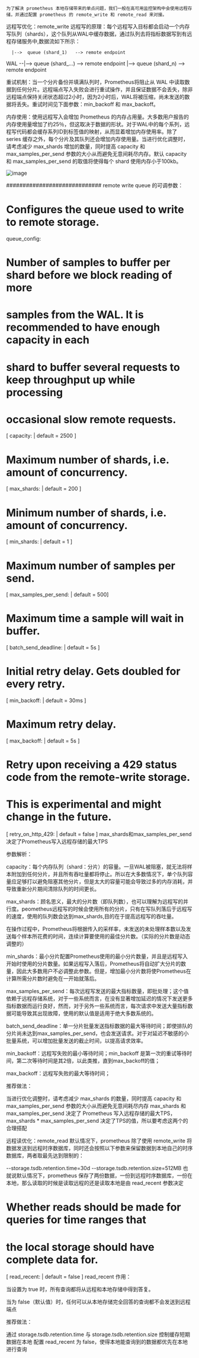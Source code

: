     为了解决 prometheus 本地存储带来的单点问题，我们一般在高可用监控架构中会使用远程存储，并通过配置 prometheus 的 remote_write 和 remote_read 来对接。

远程写优化：remote_write
远程写的原理：每个远程写入目标都会启动一个内存写队列（shards），这个队列从WAL中缓存数据，通过队列去将指标数据写到有远程存储服务中,数据流如下所示：

      |-->  queue (shard_1)   --> remote endpoint
WAL --|-->  queue (shard_...) --> remote endpoint
      |-->  queue (shard_n)   --> remote endpoint
      
      
重试机制：当一个分片备份并填满队列时，Prometheus将阻止从 WAL 中读取数据到任何分片。远程端点写入失败会进行重试操作，并且保证数据不会丢失，除非远程端点保持关闭状态超过2小时，因为2小时后，WAL将被压缩，尚未发送的数据将丢失。重试时间见下面参数：min_backoff 和 max_backoff。

内存使用：使用远程写入会增加 Prometheus 的内存占用量。大多数用户报告的内存使用量增加了约25％，但这取决于数据的形状。对于WAL中的每个系列，远程写代码都会缓存系列ID到标签值的映射，从而显着增加内存使用率。除了 series 缓存之外，每个分片及其队列还会增加内存使用量。当进行优化调整时，请考虑减少 max_shards 增加的数量，同时提高 capacity 和 max_samples_per_send 参数的大小从而避免无意间耗尽内存。默认 capacity 和 max_samples_per_send 的取值将使得每个 shard 使用内存小于100kb。


![image](https://github.com/Lincoln-dac/kube-linux/blob/master/pic/1daf715e834.png)






#############################
    remote write queue 的可调参数：

# Configures the queue used to write to remote storage.
queue_config:
  # Number of samples to buffer per shard before we block reading of more
  # samples from the WAL. It is recommended to have enough capacity in each
  # shard to buffer several requests to keep throughput up while processing
  # occasional slow remote requests.
  [ capacity: <int> | default = 2500 ]
  # Maximum number of shards, i.e. amount of concurrency.
  [ max_shards: <int> | default = 200 ]
  # Minimum number of shards, i.e. amount of concurrency.
  [ min_shards: <int> | default = 1 ]
  # Maximum number of samples per send.
  [ max_samples_per_send: <int> | default = 500]
  # Maximum time a sample will wait in buffer.
  [ batch_send_deadline: <duration> | default = 5s ]
  # Initial retry delay. Gets doubled for every retry.
  [ min_backoff: <duration> | default = 30ms ]
  # Maximum retry delay.
  [ max_backoff: <duration> | default = 5s ]
  # Retry upon receiving a 429 status code from the remote-write storage.
  # This is experimental and might change in the future.
  [ retry_on_http_429: <boolean> | default = false ]
max_shards和max_samples_per_send决定了Prometheus写入远程存储的最大TPS

参数解析：

capacity：每个内存队列（shard：分片）的容量。一旦WAL被阻塞，就无法将样本附加到任何分片，并且所有吞吐量都将停止。所以在大多数情况下，单个队列容量应足够打以避免阻塞其他分片，但是太大的容量可能会导致过多的内存消耗，并导致重新分片期间清除队列的时间更长。

max_shards：顾名思义，最大的分片数（即队列数），也可以理解为远程写的并行度。peometheus远程写的时候会使用所有的分片，只有在写队列落后于远程写的速度，使用的队列数会达到max_shards,目的在于提高远程写的吞吐量。

在操作过程中，Prometheus将根据传入的采样率，未发送的未处理样本数以及发送每个样本所花费的时间，连续计算要使用的最佳分片数。（实际的分片数是动态调整的）

min_shards：最小分片配置Prometheus使用的最小分片数量，并且是远程写入开始时使用的分片数量。如果远程写入落后，Prometheus将自动扩大分片的数量，因此大多数用户不必调整此参数。但是，增加最小分片数将使Prometheus在计算所需分片数时避免在一开始就落后。

max_samples_per_send：每次远程写发送的最大指标数量，即批处理；这个值依赖于远程存储系统，对于一些系统而言，在没有显著增加延迟的情况下发送更多指标数据而运行良好，然而，对于另外一些系统而言，每次请求中发送大量指标数据可能导致其出现故障，使用的默认值是适用于绝大多数系统的。

batch_send_deadline：单一分片批量发送指标数据的最大等待时间；即使排队的分片尚未达到max_samples_per_send，也会发送请求。对于对延迟不敏感的小批量系统，可以增加批量发送的截止时间，以提高请求效率。

min_backoff：远程写失败的最小等待时间；min_backoff 是第一次的重试等待时间，第二次等待时间是其2倍，以此类推，直到max_backoff的值；

max_backoff：远程写失败的最大等待时间；

推荐做法：

当进行优化调整时，请考虑减少 max_shards 的数量，同时提高 capacity 和 max_samples_per_send 参数的大小从而避免无意间耗尽内存
max_shards 和 max_samples_per_send 决定了 Prometheus 写入远程存储的最大TPS，max_shards * max_samples_per_send 决定了TPS的值，所以要考虑这两个的合理搭配



远程读优化：remote_read
默认情况下，prometheus 除了使用 remote_write 将数据发送到远程时序数据库，同时还会按照以下参数来保留数据到本地自己的时序数据库，两者取最先达到限制的：

--storage.tsdb.retention.time=30d
--storage.tsdb.retention.size=512MB
也就说默认情况下，prometheus 保存了两份数据，一份到远程时序数据库，一份在本地，那么读取的时候是读取远程的还是读取本地是由 read_recent 参数决定

# Whether reads should be made for queries for time ranges that
# the local storage should have complete data for.
[ read_recent: <boolean> | default = false ]
read_recent 作用：

当设置为 true 时，所有查询都将从远程和本地存储中得到答复。

当为 false（默认值）时，任何可以从本地存储完全回答的查询都不会发送到远程端点

推荐做法：

通过 storage.tsdb.retention.time 与 storage.tsdb.retention.size 控制缓存短期数据在本地
配置 read_recent 为 false，使得本地能查询到的数据都优先在本地进行查询
